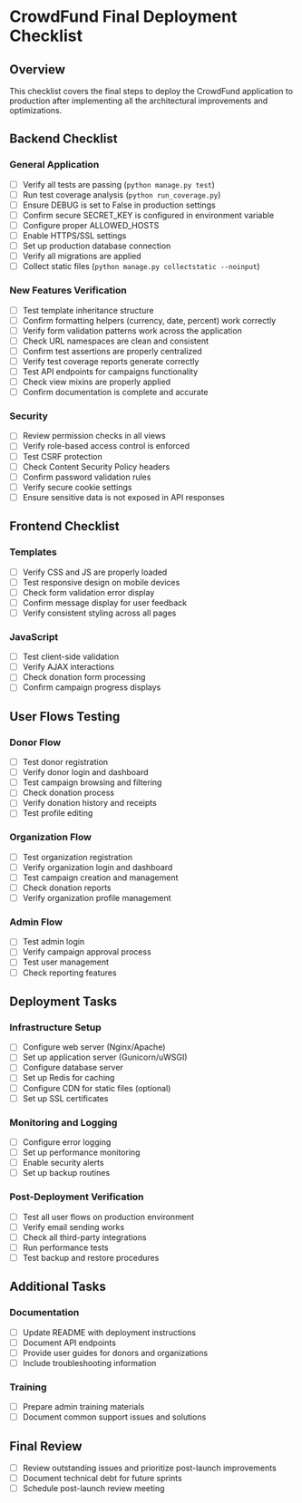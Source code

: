 # CrowdFund Final Deployment Checklist

## Overview

This checklist covers the final steps to deploy the CrowdFund application to production after implementing all the architectural improvements and optimizations.

## Backend Checklist

### General Application
- [ ] Verify all tests are passing (`python manage.py test`)
- [ ] Run test coverage analysis (`python run_coverage.py`)
- [ ] Ensure DEBUG is set to False in production settings
- [ ] Confirm secure SECRET_KEY is configured in environment variable
- [ ] Configure proper ALLOWED_HOSTS
- [ ] Enable HTTPS/SSL settings
- [ ] Set up production database connection
- [ ] Verify all migrations are applied
- [ ] Collect static files (`python manage.py collectstatic --noinput`)

### New Features Verification
- [ ] Test template inheritance structure
- [ ] Confirm formatting helpers (currency, date, percent) work correctly
- [ ] Verify form validation patterns work across the application
- [ ] Check URL namespaces are clean and consistent
- [ ] Confirm test assertions are properly centralized
- [ ] Verify test coverage reports generate correctly
- [ ] Test API endpoints for campaigns functionality
- [ ] Check view mixins are properly applied
- [ ] Confirm documentation is complete and accurate

### Security
- [ ] Review permission checks in all views
- [ ] Verify role-based access control is enforced
- [ ] Test CSRF protection
- [ ] Check Content Security Policy headers
- [ ] Confirm password validation rules
- [ ] Verify secure cookie settings
- [ ] Ensure sensitive data is not exposed in API responses

## Frontend Checklist

### Templates
- [ ] Verify CSS and JS are properly loaded
- [ ] Test responsive design on mobile devices
- [ ] Check form validation error display
- [ ] Confirm message display for user feedback
- [ ] Verify consistent styling across all pages

### JavaScript
- [ ] Test client-side validation
- [ ] Verify AJAX interactions
- [ ] Check donation form processing
- [ ] Confirm campaign progress displays

## User Flows Testing

### Donor Flow
- [ ] Test donor registration
- [ ] Verify donor login and dashboard
- [ ] Test campaign browsing and filtering
- [ ] Check donation process
- [ ] Verify donation history and receipts
- [ ] Test profile editing

### Organization Flow
- [ ] Test organization registration
- [ ] Verify organization login and dashboard
- [ ] Test campaign creation and management
- [ ] Check donation reports
- [ ] Verify organization profile management

### Admin Flow
- [ ] Test admin login
- [ ] Verify campaign approval process
- [ ] Test user management
- [ ] Check reporting features

## Deployment Tasks

### Infrastructure Setup
- [ ] Configure web server (Nginx/Apache)
- [ ] Set up application server (Gunicorn/uWSGI)
- [ ] Configure database server
- [ ] Set up Redis for caching
- [ ] Configure CDN for static files (optional)
- [ ] Set up SSL certificates

### Monitoring and Logging
- [ ] Configure error logging
- [ ] Set up performance monitoring
- [ ] Enable security alerts
- [ ] Set up backup routines

### Post-Deployment Verification
- [ ] Test all user flows on production environment
- [ ] Verify email sending works
- [ ] Check all third-party integrations
- [ ] Run performance tests
- [ ] Test backup and restore procedures

## Additional Tasks

### Documentation
- [ ] Update README with deployment instructions
- [ ] Document API endpoints
- [ ] Provide user guides for donors and organizations
- [ ] Include troubleshooting information

### Training
- [ ] Prepare admin training materials
- [ ] Document common support issues and solutions

## Final Review
- [ ] Review outstanding issues and prioritize post-launch improvements
- [ ] Document technical debt for future sprints
- [ ] Schedule post-launch review meeting
